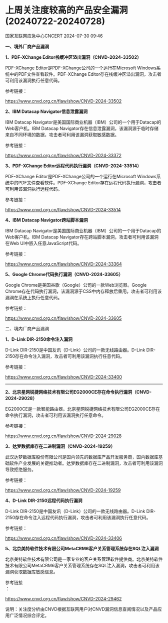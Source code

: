 #  上周关注度较高的产品安全漏洞(20240722-20240728)   
 国家互联网应急中心CNCERT   2024-07-30 09:46  
  
**一、境外厂商产品漏洞**  
  
**1、PDF-XChange Editor栈缓冲区溢出漏洞（CNVD-2024-33502）**  
  
PDF-XChange Editor是PDF-XChange公司的一个运行在Microsoft Windows系统中的PDF文件查看软件。PDF-XChange Editor存在栈缓冲区溢出漏洞，攻击者可利用该漏洞执行任意代码。  
  
参考链接：  
  
https://www.cnvd.org.cn/flaw/show/CNVD-2024-33502  
  
**2、IBM Datacap Navigator信息泄露漏洞**  
  
IBM Datacap Navigator是美国国际商业机器（IBM）公司的一个用于Datacap的Web客户机。IBM Datacap Navigator存在信息泄露漏洞，该漏洞源于临时存储来自不同环境的数据，攻击者可利用该漏洞获取敏感数据。  
  
参考链接：  
  
https://www.cnvd.org.cn/flaw/show/CNVD-2024-33372  
  
**3、PDF-XChange Editor远程代码执行漏洞（CNVD-2024-33514）**  
  
PDF-XChange Editor是PDF-XChange公司的一个运行在Microsoft Windows系统中的PDF文件查看软件。PDF-XChange Editor存在远程代码执行漏洞，攻击者可利用该漏洞执行远程代码。  
  
参考链接：  
  
https://www.cnvd.org.cn/flaw/show/CNVD-2024-33514  
  
**4、IBM Datacap Navigator跨站脚本漏洞**  
  
IBM Datacap Navigator是美国国际商业机器（IBM）公司的一个用于Datacap的Web客户机。IBM Datacap Navigator存在跨站脚本漏洞，攻击者可利用该漏洞在Web UI中嵌入任意JavaScript代码。  
  
参考链接：  
  
https://www.cnvd.org.cn/flaw/show/CNVD-2024-33364  
  
**5、Google Chrome代码执行漏洞（CNVD-2024-33605）**  
  
Google Chrome是美国谷歌（Google）公司的一款Web浏览器。Google Chrome存在代码执行漏洞，该漏洞源于CSS中内存释放后重用。攻击者可利用该漏洞在系统上执行任意代码。  
  
参考链接：  
  
https://www.cnvd.org.cn/flaw/show/CNVD-2024-33605  
  
  
二、境内厂商产品漏洞  
  
**1、D-Link DIR-2150命令注入漏洞**  
  
D-Link DIR-2150是中国友讯（D-Link）公司的一款无线路由器。D-Link DIR-2150存在命令注入漏洞，攻击者可利用该漏洞执行任意代码。  
  
参考链接：  
  
https://www.cnvd.org.cn/flaw/show/CNVD-2024-33400  
****  
  
**2、北京星网锐捷网络技术有限公司EG2000CE存在命令执行漏洞（CNVD-2024-29028）**  
  
EG2000CE是一款智能路由器。北京星网锐捷网络技术有限公司EG2000CE存在命令执行漏洞，攻击者可利用该漏洞执行任意命令。  
  
参考链接：  
  
https://www.cnvd.org.cn/flaw/show/CNVD-2024-29028  
  
**3、达梦数据库存在二进制漏洞（CNVD-2024-19259）**  
  
武汉达梦数据库股份有限公司是国内领先的数据库产品开发服务商，国内数据库基础软件产业发展的关键推动者。达梦数据库存在二进制漏洞，攻击者可利用该漏洞导致拒绝服务。  
  
参考链接：  
  
https://www.cnvd.org.cn/flaw/show/CNVD-2024-19259  
  
**4、D-Link DIR-2150远程代码执行漏洞**  
  
D-Link DIR-2150是中国友讯（D-Link）公司的一款无线路由器。D-Link DIR-2150存在命令注入远程代码执行漏洞，攻击者可利用该漏洞执行任意代码。  
  
参考链接：  
  
https://www.cnvd.org.cn/flaw/show/CNVD-2024-33406  
  
**5、北京美特软件技术有限公司MetaCRM6客户关系管理系统存在SQL注入漏洞**  
  
北京美特软件技术有限公司是一家专业的客户关系管理软件提供商。北京美特软件技术有限公司MetaCRM6客户关系管理系统存在SQL注入漏洞，攻击者可利用该漏洞获取数据库敏感信息。  
  
参考链接  
：  
  
https://www.cnvd.org.cn/flaw/show/CNVD-2024-29462  
  
  
说明：关注度分析由CNVD根据互联网用户对CNVD漏洞信息查阅情况以及产品应用广泛情况综合评定。  
  
